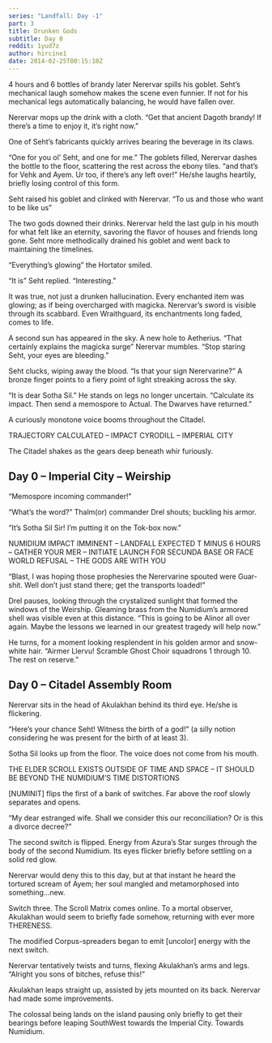 ```yaml
---
series: "Landfall: Day -1"
part: 3
title: Drunken Gods
subtitle: Day 0
reddit: 1yud7z
author: hircine1
date: 2014-02-25T00:15:10Z
---
```


4 hours and 6 bottles of brandy later Nerervar spills his goblet. Seht’s
mechanical laugh somehow makes the scene even funnier. If not for his mechanical
legs automatically balancing, he would have fallen over.

Nerervar mops up the drink with a cloth. “Get that ancient Dagoth brandy! If
there’s a time to enjoy it, it’s right now.”

One of Seht’s fabricants quickly arrives bearing the beverage in its claws.

“One for you ol’ Seht, and one for me.” The goblets filled, Nerervar dashes the
bottle to the floor, scattering the rest across the ebony tiles. “and that’s for
Vehk and Ayem. Ur too, if there’s any left over!”  He/she laughs heartily,
briefly losing control of this form.

Seht raised his goblet and clinked with Nerervar. “To us and those who want to
be like us”

The two gods downed their drinks. Nerervar held the last gulp in his mouth for
what felt like an eternity, savoring the flavor of houses and friends long gone.
Seht more methodically drained his goblet and went back to maintaining the
timelines.

“Everything’s glowing” the Hortator smiled.

“It is” Seht replied. “Interesting.”

It was true, not just a drunken hallucination. Every enchanted item was glowing;
as if being overcharged with magicka. Nerervar’s sword is visible through its
scabbard. Even Wraithguard, its enchantments long faded, comes to life.

A second sun has appeared in the sky. A new hole to Aetherius. “That certainly
explains the magicka surge” Nerervar mumbles. “Stop staring Seht, your eyes are
bleeding.”

Seht clucks, wiping away the blood. “Is that your sign Nerervarine?”  A bronze
finger points to a fiery point of light streaking across the sky.

“It is dear Sotha Sil.”   He stands on legs no longer uncertain. “Calculate its
impact. Then send a memospore to Actual. The Dwarves have returned.”

A curiously monotone voice booms throughout the CItadel.

TRAJECTORY CALCULATED – IMPACT CYRODILL – IMPERIAL CITY

The Citadel shakes as the gears deep beneath whir furiously.

## Day 0 – Imperial City – Weirship

“Memospore incoming commander!”

“What’s the word?” Thalm(or) commander Drel shouts; buckling his armor.

“It’s Sotha Sil Sir!  I’m putting it on the Tok-box now.”

NUMIDIUM IMPACT IMMINENT – LANDFALL EXPECTED T MINUS 6 HOURS – GATHER YOUR MER –
INITIATE LAUNCH FOR SECUNDA BASE OR FACE WORLD REFUSAL – THE GODS ARE WITH YOU

“Blast, I was hoping those prophesies the Nerervarine spouted were Guar-shit.
Well don’t just stand there; get the transports loaded!”

Drel pauses, looking through the crystalized sunlight that formed the windows of
the Weirship. Gleaming brass from the Numidium’s armored shell was visible even
at this distance. “This is going to be Alinor all over again. Maybe the lessons
we learned in our greatest tragedy will help now.”

He turns, for a moment looking resplendent in his golden armor and snow-white
hair. “Airmer Llervu! Scramble Ghost Choir squadrons 1 through 10. The rest on
reserve.”

## Day 0 – Citadel Assembly Room

Nerervar sits in the head of Akulakhan behind its third eye. He/she is
flickering.

“Here’s your chance Seht!  Witness the birth of a god!” (a silly notion
considering he was present for the birth of at least 3).

Sotha Sil looks up from the floor. The voice does not come from his mouth.

THE ELDER SCROLL EXISTS OUTSIDE OF TIME AND SPACE – IT SHOULD BE BEYOND THE
NUMIDIUM’S TIME DISTORTIONS

\[NUMINIT] flips the first of a bank of switches. Far above the roof slowly
separates and opens.

“My dear estranged wife. Shall we consider this our reconciliation?  Or is this
a divorce decree?”

The second switch is flipped. Energy from Azura’s Star surges through the body
of the second Numidium. Its eyes flicker briefly before settling on a solid red
glow.

Nerervar would deny this to this day, but at that instant he heard the tortured
scream of Ayem; her soul mangled and metamorphosed into something…new.

Switch three. The Scroll Matrix comes online. To a mortal observer, Akulakhan
would seem to briefly fade somehow, returning with ever more THERENESS.

The modified Corpus-spreaders began to emit \[uncolor] energy with the next
switch.

Nerervar tentatively twists and turns, flexing Akulakhan’s arms and legs.
“Alright you sons of bitches, refuse this!”

Akulakhan leaps straight up, assisted by jets mounted on its back. Nerervar had
made some improvements.

The colossal being lands on the island pausing only briefly to get their
bearings before leaping SouthWest towards the Imperial City. Towards Numidium.
